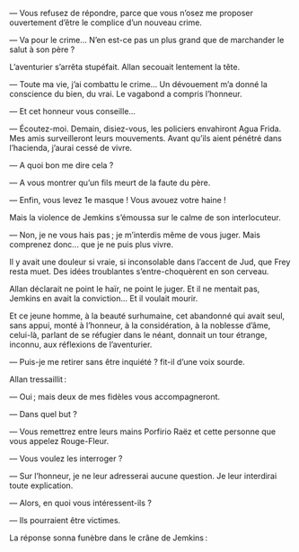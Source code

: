 — Vous refusez de répondre, parce que vous n’osez me proposer ouvertement d’être le complice d’un nouveau crime.

— Va pour le crime... N’en est-ce pas un plus grand que de marchander le salut à son père ?

L’aventurier s’arrêta stupéfait. Allan secouait lentement la tête.

— Toute ma vie, j’ai combattu le crime... Un dévouement m’a donné la
conscience du bien, du vrai. Le vagabond a compris l’honneur.

— Et cet honneur vous conseille...

— Écoutez-moi. Demain, disiez-vous, les policiers envahiront Agua Frida. Mes amis surveilleront leurs mouvements. Avant qu’ils aient pénétré dans l’hacienda, j’aurai cessé de vivre.

— A quoi bon me dire cela ?

— A vous montrer qu’un fils meurt de la faute du père.

— Enfin, vous levez 1e masque ! Vous avouez votre haine !

Mais la violence de Jemkins s’émoussa sur le calme de son interlocuteur.

— Non, je ne vous hais pas ; je m’interdis même de vous juger. Mais
comprenez donc... que je ne puis plus vivre.

Il y avait une douleur si vraie, si inconsolable dans l’accent de Jud, que
Frey resta muet. Des idées troublantes s’entre-choquèrent en son cerveau.

Allan déclarait ne point le haïr, ne point le juger. Et il ne mentait pas,
Jemkins en avait la conviction... Et il voulait mourir.

Et ce jeune homme, à la beauté surhumaine, cet abandonné qui avait seul,
sans appui, monté à l’honneur, à la considération, à la noblesse d’âme,
celui-là, parlant de se réfugier dans le néant, donnait un tour étrange,
inconnu, aux réflexions de l’aventurier.

— Puis-je me retirer sans être inquiété ? fit-il d’une voix sourde.

Allan tressaillit :

— Oui ; mais deux de mes fidèles vous accompagneront.

— Dans quel but ?

— Vous remettrez entre leurs mains Porfirio Raëz et cette personne que vous appelez Rouge-Fleur.

— Vous voulez les interroger ?

— Sur l’honneur, je ne leur adresserai aucune question. Je leur interdirai
toute explication.

— Alors, en quoi vous intéressent-ils ?

— Ils pourraient être victimes.

La réponse sonna funèbre dans le crâne de Jemkins :
